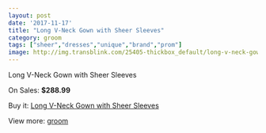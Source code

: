 ```yaml
---
layout: post
date: '2017-11-17'
title: "Long V-Neck Gown with Sheer Sleeves"
category: groom
tags: ["sheer","dresses","unique","brand","prom"]
image: http://img.transblink.com/25405-thickbox_default/long-v-neck-gown-with-sheer-sleeves.jpg
---
```

Long V-Neck Gown with Sheer Sleeves

On Sales: **$288.99**
<a href="https://www.transblink.com/en/groom/8006-long-v-neck-gown-with-sheer-sleeves.html"><amp-img layout="responsive" width="600" height="600" src="//img.transblink.com/25405-thickbox_default/long-v-neck-gown-with-sheer-sleeves.jpg" alt="Long V-Neck Gown with Sheer Sleeves 0" /></a>
<a href="https://www.transblink.com/en/groom/8006-long-v-neck-gown-with-sheer-sleeves.html"><amp-img layout="responsive" width="600" height="600" src="//img.transblink.com/25407-thickbox_default/long-v-neck-gown-with-sheer-sleeves.jpg" alt="Long V-Neck Gown with Sheer Sleeves 1" /></a>
<a href="https://www.transblink.com/en/groom/8006-long-v-neck-gown-with-sheer-sleeves.html"><amp-img layout="responsive" width="600" height="600" src="//img.transblink.com/25406-thickbox_default/long-v-neck-gown-with-sheer-sleeves.jpg" alt="Long V-Neck Gown with Sheer Sleeves 2" /></a>

Buy it: [Long V-Neck Gown with Sheer Sleeves](https://www.transblink.com/en/groom/8006-long-v-neck-gown-with-sheer-sleeves.html "Long V-Neck Gown with Sheer Sleeves")

View more: [groom](https://www.transblink.com/en/61-groom "groom")